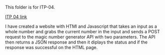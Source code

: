 This folder is for ITP-04.

[ITP 04 link](https://cgi.luddy.indiana.edu/~bomurphy/capstone-individual/bomurphy/itp-04/ITP04.html)

I have created a website with HTMl and Javascript that takes an input as a whole number and grabs the current number in the input and sends a POST request to the magic number generator API with two parameters. The API then returns a JSON response and then it diplays the status and if the response was successful on the HTML page. 